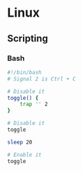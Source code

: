 # Linux

## Scripting

### Bash

```bash
#!/bin/bash
# Signal 2 is Ctrl + C

# Disable it
toggle() {
	trap '' 2
}

# Disable it
toggle

sleep 20

# Enable it
toggle
```
